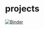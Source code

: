 # projects

[![Binder](https://mybinder.org/badge_logo.svg)](https://mybinder.org/v2/gh/madymehlf/projects/master)
